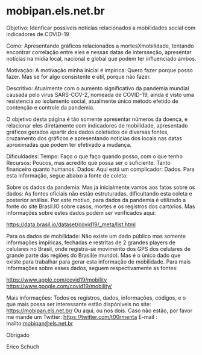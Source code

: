 # mobipan.els.net.br

Objetivo:
Idenficar  possiveis notícias relacionados a mobilidades social com indicadores de COVID-19

Como:
Apresentando gráficos relacionados a mortesXmobilidade, tentando encontrar correlação entre eles e nessas datas de intersseção, apresentar notícias na midia local, nacional e global que podem ter influenciado ambos.

Motivação:
A motivação minha inicial é impírica: Quero fazer porque posso fazer. Mas se for algo consistente e útil, porque não fazer.

Descritivo:
Atualmente com o aumento significativo da pandemia mundial causada pelo virus SARS-COV-2, nomeada de COVID-19, ainda é visto uma resistencia ao isolamento social, atualmente único método efetido de contenção e controle da pandemia.

O objetivo desta página é tão somente apresentar números da doença, e relacionar eles diretamente com indicadores de mobilidade, apresentado gráficos gerados apartir dos dados coletados de diversas fontes, cruzamento dos gráficos e apresentando notícias dos locais nas datas aproximadas que podem ter efetivado a mudança.

Dificuldades:
Tempo:
  Faço o que faço quando posso, com o que tenho
Recursos:
  Poucos, mas acredito que possa ser o suficiente. Tanto financeiro quanto humanos.
Dados:
  Aqui está um complicador: Dados. Para esta informação, segue abaixo a fonte de coleta:
  
Sobre os dados da pandemia:
Mas ja inicialmente vamos aos fatos sobre os dados: As fontes oficiais não estão estruturadas, dificultando esta coleta e posterior análise. Por este motivo, para dados da pandemia é utilizado a fonte do site Brasil.IO sobre casos, mortes e os registros dos cartórios. Mas informações sobre estes dados podem ser verificados aqui:

https://data.brasil.io/dataset/covid19/_meta/list.html

Para os dados de mobilidade:
Não existe um dado público mas somente informações impíricas, fechadas e restritas de 2 grandes players de celulares no Brasil, onde registra-se movimento dos GPS dos celulares de grande parte das regiões do Brasil(e mundo). Mas é o único dado que existe para trabalhar para gerar esta informação de mobilidade.
Para mais informações sobre esses dados, seguem respectivamente as fontes:

https://www.apple.com/covid19/mobility
https://www.google.com/covid19/mobility/

Mais informações:
Todos os registros, dados, informações, códigos, e o que mais possa ser interessante estão dispóniveis no site:
https://mobipan.els.net.br/
Ou aqui, ou nos dois. Caso não estão, por favor me mande um
Twitter: https://twitter.com/t00rmenta
E-mail : mailto:mobipan@els.net.br

Obrigado

Erico Schuch
